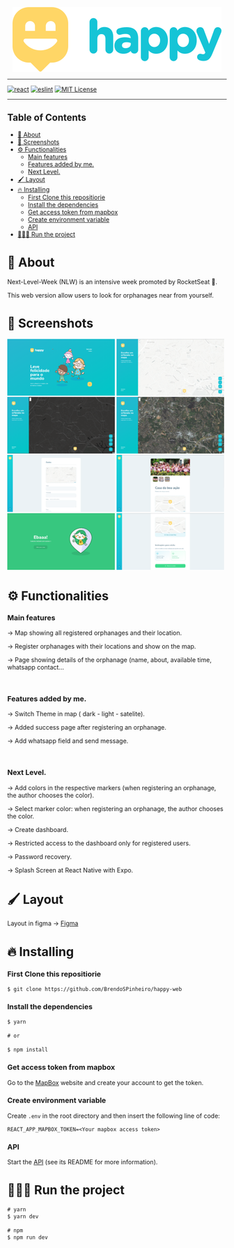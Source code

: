 <div align='center'>
  <img src='./screenshots/logo.svg'/>
</div>

---

[![react](https://img.shields.io/badge/reactjs-16.13.1-61dafb?style=flat-square&logo=react)](https://reactjs.org/)
[![eslint](https://img.shields.io/badge/eslint-6.8.0-4b32c3?style=flat-square&logo=eslint)](https://eslint.org/)
[![MIT License](https://img.shields.io/badge/license-MIT-green?style=flat-square)](https://github.com/BrendoSPinheiro/happy-web/blob/master/LICENSE)

---

## Table of Contents
- [📝 About](#-about)
- [📸 Screenshots](#-screenshots)
- [⚙ Functionalities](#-functionalities)
    - [Main features](#main-features)
    - [Features added by me.](#features-added-by-me)
    - [Next Level.](#next-level)
- [🖌 Layout](#-layout)
- [🔥 Installing](#-installing)
    - [First Clone this repositiorie](#first-clone-this-repositiorie)
    - [Install the dependencies](#install-the-dependencies)
    - [Get access token from mapbox](#get-access-token-from-mapbox)
    - [Create environment variable](#create-environment-variable)
    - [API](#api)
- [👨🏽‍💻 Run the project](#-run-the-project)

# 📝 About 
Next-Level-Week (NLW) is an intensive week promoted by RocketSeat 🚀.

This web version allow users to look for orphanages near from yourself.

# 📸 Screenshots

<img src="./screenshots/landing.png" width="49%"/>
<img src="./screenshots/mapLight.png" width="49%"/>
<img src="./screenshots/mapDark.png" width="49%"/>
<img src="./screenshots/mapSatelite.png" width="49%"/>
<img src="./screenshots/form.png" width="49%"/>
<img src="./screenshots/orphanage.png" width="49%"/>
<img src="./screenshots/success.png" width="49%"/>
<img src="./screenshots/orphanage2.png" width="49%"/>

# ⚙ Functionalities

### Main features

&rarr; Map showing all registered orphanages and their location.

&rarr; Register orphanages with their locations and show on the map.

&rarr; Page showing details of the orphanage (name, about, available time, whatsapp contact...

<br/>

### Features added by me.

&rarr; Switch Theme in map ( dark - light - satelite).

&rarr; Added success page after registering an orphanage.

&rarr; Add whatsapp field and send message.

<br/>

### Next Level.

&rarr; Add colors in the respective markers (when registering an orphanage, the author chooses the color).

&rarr; Select marker color: when registering an orphanage, the author chooses the color.

&rarr; Create dashboard.

&rarr; Restricted access to the dashboard only for registered users.

&rarr; Password recovery.

&rarr; Splash Screen at React Native with Expo.

# 🖌 Layout

Layout in figma &rarr;
<a href='https://www.figma.com/file/OYtFKRuGEFKMNgeuiOnK8j/Happy-Web-Copy?node-id=2%3A3'> Figma </a>

# 🔥 Installing

### First Clone this repositiorie

```shell
$ git clone https://github.com/BrendoSPinheiro/happy-web
```
### Install the dependencies
```
$ yarn

# or

$ npm install
```

### Get access token from mapbox

Go to the [MapBox](https://www.mapbox.com/) website and create your account to get the token.

### Create environment variable

Create `.env` in the root directory and then insert the following line of code:

```
REACT_APP_MAPBOX_TOKEN=<Your mapbox access token>
```
### API
Start the [API](https://github.com/BrendoSPinheiro/happy-api) (see its README for more information).


# 👨🏽‍💻 Run the project
```
# yarn
$ yarn dev

# npm
$ npm run dev
```
